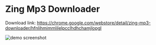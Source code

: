 # Zing Mp3 Downloader

Download link: https://chrome.google.com/webstore/detail/zing-mp3-downloader/hfnlihmimmlilelpcclhdhchamjlopgl

![demo screenshot](https://i.imgur.com/O4iWB0D.png)

